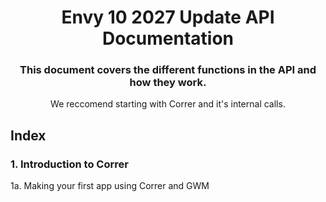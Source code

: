 <div align="center">
<h1>Envy 10 2027 Update API Documentation</h1>
<h3>This document covers the different functions in the API and how they work.</h3>
<p>We reccomend starting with Correr and it's internal calls.</p>
</div>
<h2>Index</h2>
<h3>1. Introduction to Correr</h3>
<a>1a. Making your first app using Correr and GWM</a>